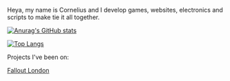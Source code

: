 Heya, my name is Cornelius and I develop games, websites, electronics and scripts to make tie it all together.

[![Anurag's GitHub stats](https://github-readme-stats.vercel.app/api?username=coffandro)](https://github.com/anuraghazra/github-readme-stats)

[![Top Langs](https://github-readme-stats.vercel.app/api/top-langs/?username=coffandro)](https://github.com/anuraghazra/github-readme-stats)

Projects I've been on:

[Fallout London](https://fallout4london.com/)
